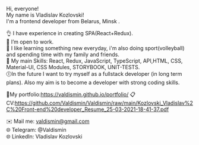 Hi, everyone!  
My name is Vladislav Kozlovski!  
I'm a frontend developer from Belarus, Minsk .  

👌 I have experience in creating SPA(React+Redux).  
📌 I’m open to work.  
💼 I like learning something new everyday, i'm also doing sport(volleyball) and spending time with my family and friends.  
👀 My main Skills: React, Redux, JavaScript, TypeScript, API,HTML, CSS, Material-UI, CSS Modules, STORYBOOK, UNIT-TESTS.  
🕕In the future I want to try myself as a fullstack developer (in long term plans). Also my aim is to become a developer with strong coding skills.  

📑My portfolio:https://valdismin.github.io/portfolio/
📋 CV:https://github.com/Valdismin/Valdismin/raw/main/Kozlovski_Vladislav%2C%20Front-end%20developer_Resume_25-03-2021-18-41-37.pdf

✉️ Mail me: valdismin@gmail.com  
🌐 Telegram: @Valdismin  
🌐 LinkedIn: Vladislav Kozlovski  
